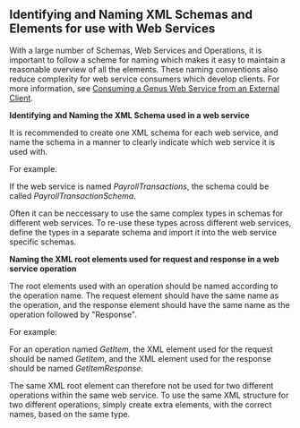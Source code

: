 ## Identifying and Naming XML Schemas and Elements for use with Web Services

With a large number of Schemas, Web Services and Operations, it is important to follow a scheme for naming which makes it easy to maintain a reasonable overview of all the elements. These naming conventions also reduce complexity for web service consumers which develop clients. For more information, see [Consuming a Genus Web Service from an External Client](consuming-a-genus-web-service-from-an-external-client.md).

**Identifying and Naming the XML Schema used in a web service**

It is recommended to create one XML schema for each web service, and name the schema in a manner to clearly indicate which web service it is used with.

For example.

If the web service is named *PayrollTransactions*, the schema could be called *PayrollTransactionSchema*.

Often it can be neccessary to use the same complex types in schemas for different web services. To re-use these types across different web services, define the types in a separate schema and import it into the web service specific schemas.

**Naming the XML root elements used for request and response in a web service operation**

The root elements used with an operation should be named according to the operation name. The request element should have the same name as the operation, and the response element should have the same name as the operation followed by "Response".

For example:

For an operation named *GetItem*, the XML element used for the request should be named *GetItem*, and the XML element used for the response should be named *GetItemResponse*.

The same XML root element can therefore not be used for two different operations within the same web service. To use the same XML structure for two different operations, simply create extra elements, with the correct names, based on the same type.